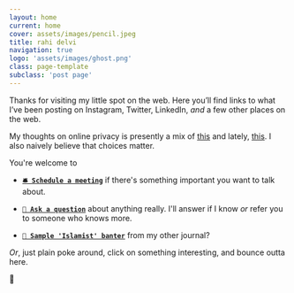 ```yaml
---
layout: home
current: home
cover: assets/images/pencil.jpeg
title: rahi delvi
navigation: true
logo: 'assets/images/ghost.png'
class: page-template
subclass: 'post page'
---
```


Thanks for visiting my little spot on the web. Here you’ll find links to what I’ve been posting on Instagram, Twitter, LinkedIn, _and_ a few other places on the web.

My thoughts on online privacy is presently a mix of [this][1] and lately, [this][2]. I also naively believe that choices matter. 

You're welcome to

- **[`🛎 Schedule a meeting`][5]** if there's something important you want to talk about.

- **[`🙋 Ask a question`][3]** about anything really. I'll answer if I know _or_ refer you to someone who knows more.

- **[`🎅 Sample 'Islamist' banter`][4]** from my other journal?

_Or_, just plain poke around, click on something interesting, and bounce outta here.

👋

[1]: https://www.socialprofit.us
[2]: https://youtu.be/VUwBcTgzbtU?t=2291
[3]: https://forms.gle/1kiATpYrf1tgAyz88
[4]: https://listed.to/@rahi
[5]: https://vyte.in/rahi
